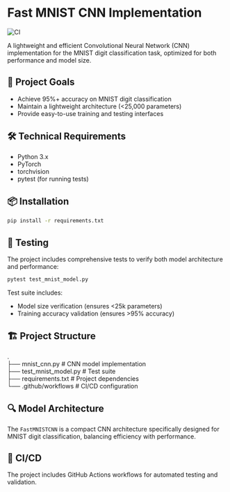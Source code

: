 # Fast MNIST CNN Implementation
![CI](https://github.com/MohammedYaseen97/erav3-assgn05/actions/workflows/model_tests.yml/badge.svg)

A lightweight and efficient Convolutional Neural Network (CNN) implementation for the MNIST digit classification task, optimized for both performance and model size.

## 🎯 Project Goals

- Achieve 95%+ accuracy on MNIST digit classification
- Maintain a lightweight architecture (<25,000 parameters)
- Provide easy-to-use training and testing interfaces

## 🛠️ Technical Requirements

- Python 3.x
- PyTorch
- torchvision
- pytest (for running tests)

## 📦 Installation

```bash
pip install -r requirements.txt
```
## 🧪 Testing

The project includes comprehensive tests to verify both model architecture and performance:

```bash
pytest test_mnist_model.py
```

Test suite includes:
- Model size verification (ensures <25k parameters)
- Training accuracy validation (ensures >95% accuracy)

## 🏗️ Project Structure

. \
├── mnist_cnn.py # CNN model implementation \
├── test_mnist_model.py # Test suite \
├── requirements.txt # Project dependencies \
└── .github/workflows # CI/CD configuration

## 🔍 Model Architecture

The `FastMNISTCNN` is a compact CNN architecture specifically designed for MNIST digit classification, balancing efficiency with performance.

## 🚀 CI/CD

The project includes GitHub Actions workflows for automated testing and validation.
